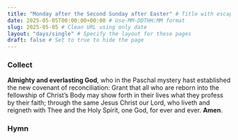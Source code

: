 ```yaml
---
title: "Monday after the Second Sunday after Easter" # Title with escaped quotes
date: 2025-05-05T00:00:00+00:00 # Use-MM-DDTHH:MM format
slug: 2025-05-05 # Clean URL using only date
layout: "days/single" # Specify the layout for these pages
draft: false # Set to true to hide the page
---
```


### Collect

**Almighty and everlasting God**, who in the Paschal mystery hast established the new covenant of reconciliation: Grant that all who are reborn into the fellowship of Christ’s Body may show forth in their lives what they profess by their faith; through the same Jesus Christ our Lord, who liveth and reigneth with Thee and the Holy Spirit, one God, for ever and ever. **Amen**.


### Hymn